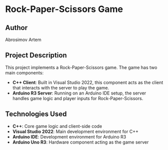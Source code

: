 # Rock-Paper-Scissors Game

## Author
Abrosimov Artem

## Project Description
This project implements a Rock-Paper-Scissors game. The game has two main components:

- **C++ Client**: Built in Visual Studio 2022, this component acts as the client that interacts with the server to play the game.
- **Arduino R3 Server**: Running on an Arduino IDE setup, the server handles game logic and player inputs for Rock-Paper-Scissors.

## Technologies Used
- **C++**: Core game logic and client-side code
- **Visual Studio 2022**: Main development environment for C++
- **Arduino IDE**: Development environment for Arduino R3
- **Arduino Uno R3**: Hardware component acting as the game server
